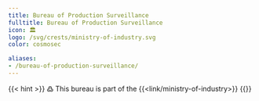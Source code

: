 ```yaml
---
title: Bureau of Production Surveillance
fulltitle: Bureau of Production Surveillance
icon: 🏛️
logo: /svg/crests/ministry-of-industry.svg
color: cosmosec

aliases:
- /bureau-of-production-surveillance/
---
```

{{< hint >}}
߷ This bureau is part of the {{<link/ministry-of-industry>}}
{{</hint>}}